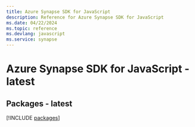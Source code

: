 ```yaml
---
title: Azure Synapse SDK for JavaScript
description: Reference for Azure Synapse SDK for JavaScript
ms.date: 04/22/2024
ms.topic: reference
ms.devlang: javascript
ms.service: synapse
---
```

# Azure Synapse SDK for JavaScript - latest
## Packages - latest
[!INCLUDE [packages](synapse-index.md)]